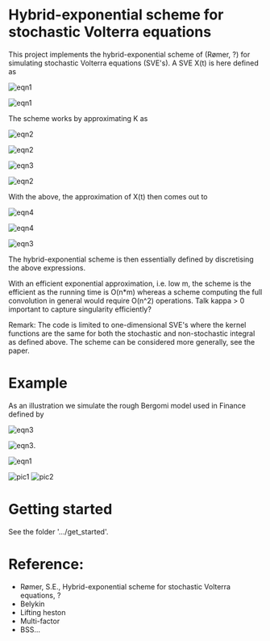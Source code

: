 # Hybrid-exponential scheme for stochastic Volterra equations
This project implements the hybrid-exponential scheme of (Rømer, ?) for simulating stochastic Volterra equations (SVE's). A SVE X(t) is here defined as

![eqn1](https://github.com/sigurdroemer/hybrid_exponential_scheme/blob/readme_images/sve_def.png)

![eqn1](https://github.com/sigurdroemer/hybrid_exponential_scheme/blob/readme_images/temp1.png)

The scheme works by approximating K as 

![eqn2](https://github.com/sigurdroemer/hybrid_exponential_scheme/blob/readme_images/K_approx.png)

![eqn2](https://github.com/sigurdroemer/hybrid_exponential_scheme/blob/readme_images/temp2.png)

![eqn3](https://github.com/sigurdroemer/hybrid_exponential_scheme/blob/readme_images/temp4.png)

![eqn2](https://github.com/sigurdroemer/hybrid_exponential_scheme/blob/readme_images/K_plot.jpg)

With the above, the approximation of X(t) then comes out to

![eqn4](https://github.com/sigurdroemer/hybrid_exponential_scheme/blob/readme_images/X_approx.png)

![eqn4](https://github.com/sigurdroemer/hybrid_exponential_scheme/blob/readme_images/temp5.png)

![eqn3](https://github.com/sigurdroemer/hybrid_exponential_scheme/blob/readme_images/dU.png)

The hybrid-exponential scheme is then essentially defined by discretising the above expressions.

With an efficient exponential approximation, i.e. low m, the scheme is the efficient as the running time is
O(n*m) whereas a scheme computing the full convolution in general would require O(n^2) operations. 
Talk kappa > 0 important to capture singularity efficiently?
 
Remark: The code is limited to one-dimensional SVE's where the kernel functions are the same for both the stochastic and non-stochastic integral as defined above. The scheme can be considered more generally, see the paper.
 
# Example
As an illustration we simulate the rough Bergomi model used in Finance defined by

![eqn3](https://github.com/sigurdroemer/hybrid_exponential_scheme/blob/readme_images/rbergomi.png)

![eqn3](https://github.com/sigurdroemer/hybrid_exponential_scheme/blob/readme_images/rbergomi_params.png).

![eqn1](https://github.com/sigurdroemer/hybrid_exponential_scheme/blob/readme_images/temp3.png)

![pic1](https://github.com/sigurdroemer/hybrid_exponential_scheme/blob/readme_images/volatility.jpg)
![pic2](https://github.com/sigurdroemer/hybrid_exponential_scheme/blob/readme_images/u_factors.jpg)

# Getting started
See the folder '.../get_started'.

# Reference:
- Rømer, S.E., Hybrid-exponential scheme for stochastic Volterra equations, ?
- Belykin
- Lifting heston
- Multi-factor
- BSS...
